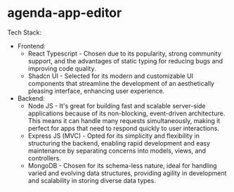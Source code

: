 # agenda-app-editor
Tech Stack:
  - Frontend:
    - React Typescript -  Chosen due to its popularity, strong community support, and the advantages of static typing for reducing bugs and improving code quality.
    - Shadcn UI - Selected for its modern and customizable UI components that streamline the development of an aesthetically pleasing interface, enhancing user experience.
  - Backend:
    - Node JS - It's great for building fast and scalable server-side applications because of its non-blocking, event-driven architecture. This means it can handle many requests simultaneously, making it perfect for apps that need to respond quickly to user interactions.
    - Express JS (MVC) - Opted for its simplicity and flexibility in structuring the backend, enabling rapid development and easy maintenance by separating concerns into models, views, and controllers.
    - MongoDB - Chosen for its schema-less nature, ideal for handling varied and evolving data structures, providing agility in development and scalability in storing diverse data types.
